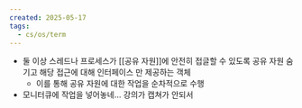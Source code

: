 ```yaml
---
created: 2025-05-17
tags:
  - cs/os/term
---
```

- 둘 이상 스레드나 프로세스가 [[공유 자원]]에 안전히 접글할 수 있도록 공유 자원 숨기고 해당 접근에 대해 인터페이스 만 제공하는 객체
	- 이를 통해 공유 자원에 대한 작업을 순차적으로 수행
- 모니터큐에 작업을 넣어놓네... 강의가 캡쳐가 안되서